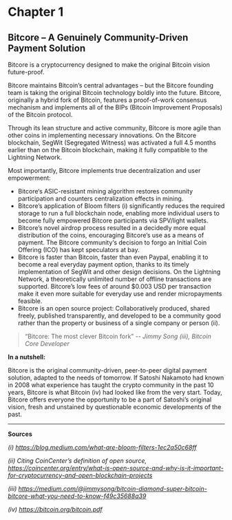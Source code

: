 # Chapter 1 

## Bitcore – A Genuinely Community-Driven Payment Solution
Bitcore is a cryptocurrency designed to make the original Bitcoin vision future-proof.

Bitcore maintains Bitcoin’s central advantages – but the Bitcore founding team is taking the original Bitcoin technology boldly into the future. Bitcore, originally a hybrid fork of Bitcoin, features a proof-of-work consensus mechanism and implements all of the BIPs (Bitcoin Improvement Proposals) of the Bitcoin protocol.

Through its lean structure and active community, Bitcore is more agile than other coins in implementing necessary innovations. On the Bitcore blockchain, SegWit (Segregated Witness) was activated a full 4.5 months earlier than on the Bitcoin blockchain, making it fully compatible to the Lightning Network.

Most importantly, Bitcore implements true decentralization and user empowerment:
* Bitcore‘s ASIC-resistant mining algorithm restores community participation and counters centralization effects in mining.
* Bitcore’s application of Bloom filters (i) significantly reduces the required storage to run a full blockchain node, enabling more individual users to become fully empowered Bitcore participants via SPV/light wallets.
* Bitcore’s novel airdrop process resulted in a decidedly more equal distribution of the coins, encouraging Bitcore’s use as a means of payment. The Bitcore community‘s decision to forgo an Initial Coin Offering (ICO) has kept speculators at bay.
* Bitcore is faster than Bitcoin, faster than even Paypal, enabling it to become a real everyday payment option, thanks to its timely implementation of SegWit and other design decisions. On the Lightning Network, a theoretically unlimited number of offline transactions are supported.
Bitcore’s low fees of around $0.003 USD per transaction make it even more suitable for everyday use and render micropayments feasible.
* Bitcore is an open source project: Collaboratively produced, shared freely, published transparently, and developed to be a community good rather than the property or business of a single company or person (ii).

> “Bitcore: The most clever Bitcoin fork”
*-- Jimmy Song (iii), Bitcoin Core Developer*

**In a nutshell:**

Bitcore is the original community-driven, peer-to-peer digital payment solution, adapted to the needs of tomorrow. If Satoshi Nakamoto had known in 2008 what experience has taught the crypto community in the past 10 years, Bitcore is what Bitcoin (iv) had looked like from the very start. Today, Bitcore offers everyone the opportunity to be a part of Satoshi’s original vision, fresh and unstained by questionable economic developments of the past.

---
**Sources**

*(i) https://blog.medium.com/what-are-bloom-filters-1ec2a50c68ff*

*(ii) Citing CoinCenter’s definition of open source, https://coincenter.org/entry/what-is-open-source-and-why-is-it-important-for-cryptocurrency-and-open-blockchain-projects*

*(iii) https://medium.com/@jimmysong/bitcoin-diamond-super-bitcoin-bitcore-what-you-need-to-know-f49c35688a39*

*(iv) https://bitcoin.org/bitcoin.pdf*
